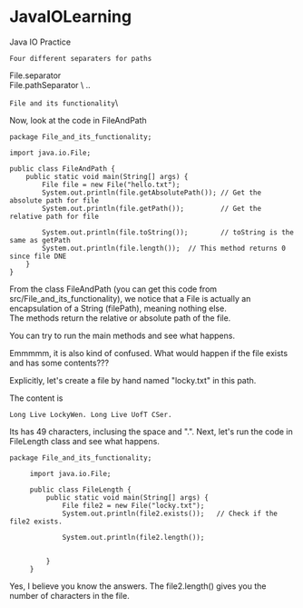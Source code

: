 # JavaIOLearning
Java IO Practice

`Four different separaters for paths`

File.separator \
File.pathSeparator \ 
..

``File and its functionality``\

Now, look at the code in FileAndPath
    
    package File_and_its_functionality;
    
    import java.io.File;
    
    public class FileAndPath {
        public static void main(String[] args) {
            File file = new File("hello.txt");
            System.out.println(file.getAbsolutePath()); // Get the absolute path for file
            System.out.println(file.getPath());         // Get the relative path for file
    
            System.out.println(file.toString());        // toString is the same as getPath
            System.out.println(file.length());  // This method returns 0 since file DNE
        }
    }
    
From the class FileAndPath (you can get this code from src/File_and_its_functionality), we notice that a File is actually an encapsulation of a String (filePath), meaning nothing else.\
The methods return the relative or absolute path of the file.  

You can try to run the main methods and see what happens. 

Emmmmm, it is also kind of confused. What would happen if the file exists and has some contents???

Explicitly, let's create a file by hand named "locky.txt" in this path.

The content is 

    Long Live LockyWen. Long Live UofT CSer.
    
Its has 49 characters, inclusing the space and ".". Next, let's run the code in FileLength class and see what happens. 

    package File_and_its_functionality;
         
         import java.io.File;
         
         public class FileLength {
             public static void main(String[] args) {
                 File file2 = new File("locky.txt");
                 System.out.println(file2.exists());   // Check if the file2 exists.
         
                 System.out.println(file2.length());
         
         
             }
         }

Yes, I believe you know the answers. The file2.length() gives you the number of characters in the file. 